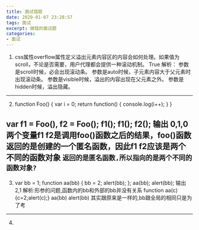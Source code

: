 ```yaml
---
title: 面试错题
date: 2020-01-07 23:28:57
tags: 面试
excerpt: 做错的面试题
categories:
- 面试
---
```

1. css属性overflow属性定义溢出元素内容区的内容会如何处理。如果值为 scroll，不论是否需要，用户代理都会提供一种滚动机制。
True
解析：
参数是scroll时候，必会出现滚动条。
参数是auto时候，子元素内容大于父元素时出现滚动条。
参数是visible时候，溢出的内容出现在父元素之外。
参数是hidden时候，溢出隐藏。
---
2. function Foo() {
    var i = 0;
    return function() {
        console.log(i++);
    }
}
 
var f1 = Foo(),
    f2 = Foo();
f1();
f1();
f2();
输出
0,1,0
两个变量f1 f2是调用foo()函数之后的结果，foo()函数返回的是创建的一个匿名函数，因此f1 f2应该是两个不同的函数对象
`返回的是匿名函数,所以指向的是两个不同的函数对象?`
---
3. var bb = 1;
function aa(bb) {
    bb = 2;
    alert(bb);
};
aa(bb);
alert(bb);
输出
2,1
解析:形参的问题,函数内的bb和外部的bb并没有关系
function aa(c){c=2;alert(c);}
aa(bb)
alert(bb)
其实跟原来是一样的,bb跟全局的相同只是为了考
---
4.
